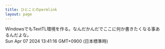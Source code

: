 ```yaml
---
title: ひとことのpermlink
layout: page
---
```

<div class="box" dt="1712464876965">
  WindowsでもTextTL環境を作る。なんだかんだでここに何か書きたくなる事あるんだよな。
  <div class="content is-small">Sun Apr 07 2024 13:41:16 GMT+0900 (日本標準時)</div>
</div>
